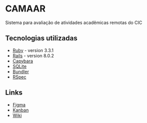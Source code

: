 # CAMAAR
Sistema para avaliação de atividades acadêmicas remotas do CIC

## Tecnologias utilizadas
- [Ruby](https://www.ruby-lang.org/pt/) - version 3.3.1
- [Rails]() - version 8.0.2
- [Capybara](https://github.com/teamcapybara/capybara)
- [SQLite](https://sqlite.org/)
- [Bundler](https://bundler.io/)
- [RSpec](https://rspec.info/)

## Links
- [Figma](https://www.figma.com/design/5GVzfaJSBbcXmGvuvAi7WF/Camaar-2024.1?node-id=0-1&t=kcV1vnOSDKwTNOnD-1)
- [Kanban](https://github.com/users/isafurlan/projects/1)
- [Wiki](https://github.com/isafurlan/CAMAAR.wiki.git)
